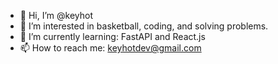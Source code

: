 - 👋 Hi, I’m @keyhot
- 👀 I’m interested in basketball, coding, and solving problems.
- 🌱 I’m currently learning: FastAPI and React.js
- 📫 How to reach me:
  keyhotdev@gmail.com

<!---
keyhot/keyhot is a ✨ special ✨ repository because its `README.md` (this file) appears on your GitHub profile.
You can click the Preview link to take a look at your changes.
--->
